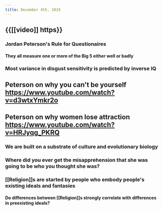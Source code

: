 ```yaml
---
title: December 4th, 2019
---
```


## {{[[video]] https}}
### Jordan Peterson's Rule for Questionaires
#### They all measure one or more of the Big 5 either well or badly

### Most variance in disgust sensitivity is predicted by inverse IQ

## Peterson on why you can't be yourself https://www.youtube.com/watch?v=d3wtxYmkr2o
### 

## Peterson on why women lose attraction https://www.youtube.com/watch?v=HRJyqg_PKRQ
### We are built on a substrate of culture and evolutionary biology

### Where did you ever get the misapprehension that she was going to be who you thought she was?

### [[Religion]]s are started by people who embody people's existing ideals and fantasies
#### Do differences between [[Religion]]s strongly correlate with differences in preexisting ideals?

## 
